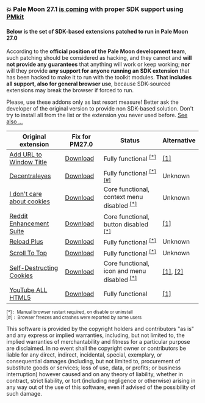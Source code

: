 ### :boom: Pale Moon 27.1 [is coming](http://www.palemoon.org/unstable/) with proper SDK support using [PMkit](https://github.com/JustOff/pm27-sdk-addons/blob/master/PMkit.md)

#### Below is the set of SDK-based extensions patched to run in Pale Moon 27.0

According to the **official position of the Pale Moon development team**, such patching should be considered as hacking, and they cannot and **will not provide any guarantees** that anything will work or keep working; **nor** will they provide **any support for anyone running an SDK extension** that has been hacked to make it to run with the toolkit modules. **That includes all support, also for general browser use**, because SDK-sourced extensions may break the browser if forced to run.

Please, use these addons only as last resort measure! Better ask the developer of the original version to provide non SDK-based solution. Don't try to install all from the list or the extension you never used before. [See also ...](https://forum.palemoon.org/viewtopic.php?f=16&t=13745)

| Original extension | Fix for PM27.0 | Status | Alternative |
| ------------------ | ------------ | ------ | ----------- |
| [Add URL to Window Title](https://addons.mozilla.org/addon/add-url-to-window-title/) | [Download](https://github.com/JustOff/pm27-sdk-addons/releases/download/0.0.1/add_url_to_window_title_advanced_keepass_usage-1.01-pm27.xpi) | Fully functional <sup>[[*]](#restart)</sup> | [[1]](https://addons.mozilla.org/addon/customize_titlebar_v2/) |
| [Decentraleyes](https://addons.mozilla.org/addon/decentraleyes/) | [Download](https://github.com/JustOff/pm27-sdk-addons/releases/download/0.0.1/decentraleyes-1.3.7-pm27.xpi) | Fully functional <sup>[[*]](#restart)</sup><sup>[[#]](#unstable)</sup> | Unknown |
| [I don't care about cookies](https://addons.mozilla.org/addon/i-dont-care-about-cookies/) | [Download](https://addons.palemoon.org/extensions/i-dont-care-about-cookies/) | Core functional, context menu disabled <sup>[[*]](#restart)</sup> | Unknown |
| [Reddit Enhancement Suite](https://addons.mozilla.org/addon/reddit-enhancement-suite/) | [Download](https://github.com/JustOff/pm27-sdk-addons/releases/download/0.0.1/reddit_enhancement_suite-4.6.1-pm27.xpi) | Core functional, button disabled <sup>[[*]](#restart)</sup> | [[1]](http://userscripts-mirror.org/scripts/show/82915) |
| [Reload Plus](https://addons.mozilla.org/addon/reload-plus/) | [Download](https://github.com/JustOff/pm27-sdk-addons/releases/download/0.0.1/reload_plus-5.1.0-pm27.xpi) | Fully functional <sup>[[*]](#restart)</sup> | Unknown |
| [Scroll To Top](https://addons.mozilla.org/addon/scroll-to-top/) | [Download](https://github.com/JustOff/pm27-sdk-addons/releases/download/0.0.1/scroll_to_top-4.5.5-pm27.xpi) | Fully functional <sup>[[*]](#restart)</sup> | Unknown |
| [Self-Destructing Cookies](https://addons.mozilla.org/addon/self-destructing-cookies/) | [Download](https://github.com/JustOff/pm27-sdk-addons/releases/download/0.0.1/self_destructing_cookies-0.4.11-pm27.xpi) | Core functional, icon and menu disabled <sup>[[*]](#restart)</sup> | [[1]](https://addons.mozilla.org/addon/cookies-exterminator/), [[2]](https://addons.palemoon.org/extensions/privacy-and-security/crush-those-cookies/) |
| [YouTube ALL HTML5](https://addons.mozilla.org/addon/youtube-all-html5/) | [Download](https://github.com/JustOff/pm27-sdk-addons/releases/download/0.0.1/youtube_all_html5-3.0.3-pm27.xpi) | Fully functional | [[1]](https://greasyfork.org/en/scripts/search?q=youtube) |
<sup><a name="restart">[*]</a> : &nbsp;Manual browser restart required, on disable or uninstall<br>
<a name="unstable">[#]</a> : &nbsp;Browser freezes and crashes were reported by some users</sup>

This software is provided by the copyright holders and contributors "as is" and any express or implied warranties, including, but not limited to, the implied warranties of merchantability and fitness for a particular purpose are disclaimed. In no event shall the copyright owner or contributors be liable for any direct, indirect, incidental, special, exemplary, or consequential damages (including, but not limited to, procurement of substitute goods or services; loss of use, data, or profits; or business interruption) however caused and on any theory of liability, whether in contract, strict liability, or tort (including negligence or otherwise) arising in any way out of the use of this software, even if advised of the possibility of such damage.
